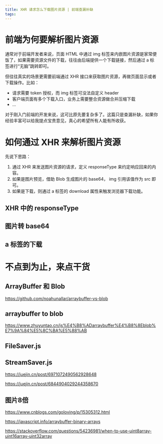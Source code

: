 ```yaml
---
title: XHR 请求怎么下载图片资源 | 前端查漏补缺
tags:
---
```


# 前端为何要解析图片资源

通常对于前端开发者来说，页面 HTML 中通过 img 标签来内嵌图片资源是家常便饭了，如果需要资源文件的下载，往往由后端提供一个下载链接，然后通过 a 标签进行“无脑”跳转即可。

但往往真实的场景更需要前端通过 XHR 接口来获取图片资源，再做页面显示或者下载操作。比如：

- 请求需要 token 授权，而 img 标签可没法自定义 header
- 客户端页面有多个下载入口，业务上需要整合资源做合并压缩下载
- ...

对于刚入门前端的开发来说，这可比原先要复杂多了。这篇只是查漏补缺，如果你经验丰富可以给我提点宝贵意见，真心的希望所有人能有所收获。

# 如何通过 XHR 来解析图片资源

先说下思路：

1. 通过 XHR 来发送图片资源的请求，定义 responseType 来约定响应回来的内容。
2. 如果是图片预览，借助 Blob 生成图片的 base64， img 引用该值作为 src 即可。
3. 如果是下载，则通过 a 标签的 download 属性来触发浏览器下载功能。

## XHR 中的 responseType

## 图片转 base64

## a 标签的下载

# 不点到为止，来点干货

## ArrayBuffer 和 Blob

https://github.com/noahunallar/arraybuffer-vs-blob

## arraybuffer to blob

https://www.zhuyuntao.cn/js%E4%B8%ADarraybuffer%E4%B8%8Eblob%E7%9A%84%E5%8C%BA%E5%88%AB

## FileSaver.js

## StreamSaver.js

https://juejin.cn/post/6971072490562928648

https://juejin.cn/post/6844904029244358670

## 图片8倍

https://www.cnblogs.com/goloving/p/15305312.html

https://javascript.info/arraybuffer-binary-arrays

https://stackoverflow.com/questions/54236981/when-to-use-uint8array-uint16array-uint32array